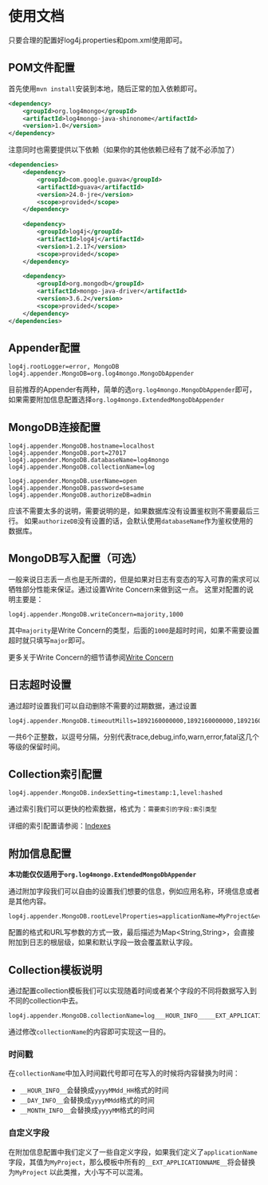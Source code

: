 # 使用文档

只要合理的配置好log4j.properties和pom.xml使用即可。

## POM文件配置
首先使用`mvn install`安装到本地，随后正常的加入依赖即可。
```xml
<dependency>
    <groupId>org.log4mongo</groupId>
    <artifactId>log4mongo-java-shinonome</artifactId>
    <version>1.0</version>
</dependency>
```
注意同时也需要提供以下依赖（如果你的其他依赖已经有了就不必添加了）
```xml
<dependencies>
    <dependency>
        <groupId>com.google.guava</groupId>
        <artifactId>guava</artifactId>
        <version>24.0-jre</version>
        <scope>provided</scope>
    </dependency>
    
    <dependency>
        <groupId>log4j</groupId>
        <artifactId>log4j</artifactId>
        <version>1.2.17</version>
        <scope>provided</scope>
    </dependency>
    
    <dependency>
        <groupId>org.mongodb</groupId>
        <artifactId>mongo-java-driver</artifactId>
        <version>3.6.2</version>
        <scope>provided</scope>
    </dependency>
</dependencies>
```

## Appender配置
```properties
log4j.rootLogger=error, MongoDB
log4j.appender.MongoDB=org.log4mongo.MongoDbAppender
```
目前推荐的Appender有两种，简单的选`org.log4mongo.MongoDbAppender`即可，如果需要附加信息配置选择`org.log4mongo.ExtendedMongoDbAppender`

## MongoDB连接配置
```properties
log4j.appender.MongoDB.hostname=localhost
log4j.appender.MongoDB.port=27017
log4j.appender.MongoDB.databaseName=log4mongo
log4j.appender.MongoDB.collectionName=log

log4j.appender.MongoDB.userName=open
log4j.appender.MongoDB.password=sesame
log4j.appender.MongoDB.authorizeDB=admin
```
应该不需要太多的说明，需要说明的是，如果数据库没有设置鉴权则不需要最后三行。
如果`authorizeDB`没有设置的话，会默认使用`databaseName`作为鉴权使用的数据库。

## MongoDB写入配置（可选）
一般来说日志丢一点也是无所谓的，但是如果对日志有变态的写入可靠的需求可以牺牲部分性能来保证。通过设置Write Concern来做到这一点。
这里对配置的说明主要是：
```properties
log4j.appender.MongoDB.writeConcern=majority,1000
```
其中`majority`是Write Concern的类型，后面的`1000`是超时时间，如果不需要设置超时就只填写`major`即可。

更多关于Write Concern的细节请参阅[Write Concern](https://docs.mongodb.com/manual/reference/write-concern/index.html)

## 日志超时设置
通过超时设置我们可以自动删除不需要的过期数据，通过设置
```properties
log4j.appender.MongoDB.timeoutMills=1892160000000,1892160000000,1892160000000,1892160000000,1892160000000,1892160000000
```
一共6个正整数，以逗号分隔，分别代表trace,debug,info,warn,error,fatal这几个等级的保留时间。


## Collection索引配置
```properties
log4j.appender.MongoDB.indexSetting=timestamp:1,level:hashed
```
通过索引我们可以更快的检索数据，格式为：`需要索引的字段:索引类型`

详细的索引配置请参阅：[Indexes](https://docs.mongodb.com/manual/indexes/index.html)

## 附加信息配置
**本功能仅仅适用于`org.log4mongo.ExtendedMongoDbAppender`**

通过附加字段我们可以自由的设置我们想要的信息，例如应用名称，环境信息或者是其他内容。
```properties
log4j.appender.MongoDB.rootLevelProperties=applicationName=MyProject&eventType=Development
```
配置的格式和URL写参数的方式一致，最后描述为Map<String,String>，会直接附加到日志的根层级，如果和默认字段一致会覆盖默认字段。

## Collection模板说明
通过配置collection模板我们可以实现随着时间或者某个字段的不同将数据写入到不同的collection中去。
```properties
log4j.appender.MongoDB.collectionName=log___HOUR_INFO_____EXT_APPLICATIONNAME__
```
通过修改`collectionName`的内容即可实现这一目的。
### 时间戳
在`collectionName`中加入时间戳代号即可在写入的时候将内容替换为时间：
- `__HOUR_INFO__`会替换成`yyyyMMdd_HH`格式的时间
- `__DAY_INFO__`会替换成`yyyyMMdd`格式的时间
- `__MONTH_INFO__`会替换成`yyyyMM`格式的时间

### 自定义字段
在附加信息配置中我们定义了一些自定义字段，如果我们定义了`applicationName`字段，其值为`MyProject`，那么模板中所有的`__EXT_APPLICATIONNAME__`将会替换为`MyProject`
以此类推，大小写不可以混淆。